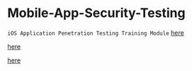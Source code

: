 # Mobile-App-Security-Testing

`iOS Application Penetration Testing Training Module` [here](https://github.com/Jkrathod/Mobile-App-Security-Testing/blob/main/iOS%20Application%20Penetration%20Testing%20Training%20Module%20-%20Copy.pdf)

[here](https://github.com/Jkrathod/Mobile-App-Security-Testing/blob/main/Android%20Penetration%20Testing%20Guide.pdf)

[here](https://github.com/Jkrathod/Mobile-App-Security-Testing/blob/main/Android%20Application%20Penetration%20Testing%20Training%20Module.pdf)
